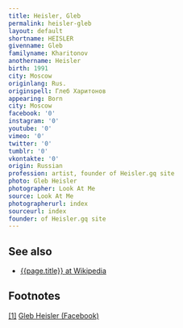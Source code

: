 ```yaml
---
title: Heisler, Gleb
permalink: heisler-gleb
layout: default
shortname: HEISLER
givenname: Gleb
familyname: Kharitonov
anothername: Heisler
birth: 1991
city: Moscow
originlang: Rus.
originspell: Глеб Харитонов
appearing: Born
city: Moscow
facebook: '0'
instagram: '0'
youtube: '0'
vimeo: '0'
twitter: '0'
tumblr: '0'
vkontakte: '0'
origin: Russian
profession: artist, founder of Heisler.gq site
photo: Gleb Heisler
photographer: Look At Me
source: Look At Me
photographerurl: index
sourceurl: index
founder: of Heisler.gq site
---
```


## See also

+ [{{page.title}} at Wikipedia](index)

## Footnotes

[[1]](#a1) <span id="f1"></span> [Gleb Heisler (Facebook)](https://www.facebook.com/profile.php?id=100001157400309)
